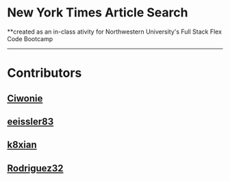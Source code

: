 # New York Times Article Search
**created as an in-class ativity for Northwestern University's Full Stack Flex Code Bootcamp
___

# Contributors

## [Ciwonie](github.com/Ciwonie)


## [eeissler83](github.com/eeissler83)


## [k8xian](github.com/k8xian)


## [Rodriguez32](github.com/Rodriguez32)
